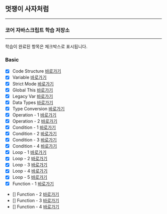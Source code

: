 ## 멋쟁이 사자처럼

---

### 코어 자바스크립트 학습 저장소

---

학습이 완료된 항목은 체크박스로 표시됩니다.

### Basic

- [x] Code Structure [바로가기](https://github.com/JWJung-99/Core-JavaScript/blob/01.core/client/chapter/core/01.codeStructure.js)
- [x] Variable [바로가기](https://github.com/JWJung-99/Core-JavaScript/blob/01.core/client/chapter/core/02.variables.js)
- [x] Strict Mode [바로가기](https://github.com/JWJung-99/Core-JavaScript/blob/01.core/client/chapter/core/03.strictMode.js)
- [x] Global This [바로가기](https://github.com/JWJung-99/Core-JavaScript/blob/01.core/client/chapter/core/04.globalThis.js)
- [x] Legacy Var [바로가기](https://github.com/JWJung-99/Core-JavaScript/blob/01.core/client/chapter/core/05.legacyVar.js)
- [x] Data Types [바로가기](https://github.com/JWJung-99/Core-JavaScript/blob/01.core/client/chapter/core/06.dataTypes.js)
- [x] Type Conversion [바로가기](https://github.com/JWJung-99/Core-JavaScript/blob/01.core/client/chapter/core/07.typeConversion.js)
- [x] Operation - 1 [바로가기](https://github.com/JWJung-99/Core-JavaScript/blob/01.core/client/chapter/core/08-1.operation.js)
- [x] Operation - 2 [바로가기](https://github.com/JWJung-99/Core-JavaScript/blob/01.core/client/chapter/core/08-2.operation.js)
- [x] Condition - 1 [바로가기](https://github.com/JWJung-99/Core-JavaScript/blob/01.core/client/chapter/core/09-1.condition.js)
- [x] Condition - 2 [바로가기](https://github.com/JWJung-99/Core-JavaScript/blob/01.core/client/chapter/core/09-2.condition.js)
- [x] Condition - 3 [바로가기](https://github.com/JWJung-99/Core-JavaScript/blob/01.core/client/chapter/core/09-3.condition.js)
- [x] Condition - 4 [바로가기](https://github.com/JWJung-99/Core-JavaScript/blob/01.core/client/chapter/core/09-4.condition.js)
- [x] Loop - 1 [바로가기](https://github.com/JWJung-99/Core-JavaScript/blob/01.core/client/chapter/core/10-1.loop.js)
- [x] Loop - 2 [바로가기](https://github.com/JWJung-99/Core-JavaScript/blob/01.core/client/chapter/core/10-2.loop.js)
- [x] Loop - 3 [바로가기](https://github.com/JWJung-99/Core-JavaScript/blob/01.core/client/chapter/core/10-3.loop.js)
- [x] Loop - 4 [바로가기](https://github.com/JWJung-99/Core-JavaScript/blob/01.core/client/chapter/core/10-4.loop.js)
- [x] Loop - 5 [바로가기](https://github.com/JWJung-99/Core-JavaScript/blob/01.core/client/chapter/core/10-5.loop.js)
- [x] Function - 1 [바로가기](https://github.com/JWJung-99/Core-JavaScript/blob/01.core/client/chapter/core/11-1.function.js)
- [] Function - 2 [바로가기](https://github.com/JWJung-99/Core-JavaScript/blob/01.core/client/chapter/core/11-2.function.js)
- [] Function - 3 [바로가기](https://github.com/JWJung-99/Core-JavaScript/blob/01.core/client/chapter/core/11-3.function.js)
- [] Function - 4 [바로가기](https://github.com/JWJung-99/Core-JavaScript/blob/01.core/client/chapter/core/11-4.function.js)